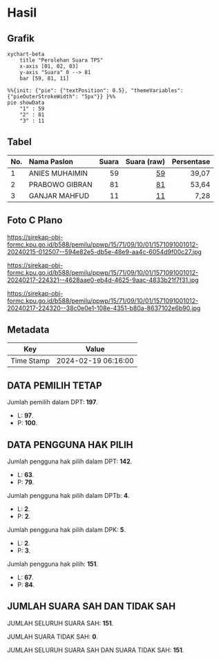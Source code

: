 # Hasil

## Grafik

```mermaid
xychart-beta
    title "Perolehan Suara TPS"
    x-axis [01, 02, 03]
    y-axis "Suara" 0 --> 81
    bar [59, 81, 11]
```

```mermaid
%%{init: {"pie": {"textPosition": 0.5}, "themeVariables": {"pieOuterStrokeWidth": "5px"}} }%%
pie showData
    "1" : 59
    "2" : 81
    "3" : 11
```

## Tabel

| No. | Nama Paslon    | Suara | Suara (raw) | Persentase |
|:--- |:-------------- | -----:| -----------:| ----------:|
| 1   | ANIES MUHAIMIN | 59    | [59][p-1]   | 39,07      |
| 2   | PRABOWO GIBRAN | 81    | [81][p-2]   | 53,64      |
| 3   | GANJAR MAHFUD  | 11    | [11][p-3]   | 7,28       |


[p-1]: https://github.com/gigit-pemilu/pemilu-2024-15-jambi/blob/main/pilpres/hitung-suara/sub/15-jambi/sub/71-kota-jambi/sub/09-alam-barajo/sub/1001-kenali-besar/sub/012-tps/sub/paslon-1.txt
[p-2]: https://github.com/gigit-pemilu/pemilu-2024-15-jambi/blob/main/pilpres/hitung-suara/sub/15-jambi/sub/71-kota-jambi/sub/09-alam-barajo/sub/1001-kenali-besar/sub/012-tps/sub/paslon-2.txt
[p-3]: https://github.com/gigit-pemilu/pemilu-2024-15-jambi/blob/main/pilpres/hitung-suara/sub/15-jambi/sub/71-kota-jambi/sub/09-alam-barajo/sub/1001-kenali-besar/sub/012-tps/sub/paslon-3.txt

## Foto C Plano

https://sirekap-obj-formc.kpu.go.id/b588/pemilu/ppwp/15/71/09/10/01/1571091001012-20240215-012507--594e82e5-db5e-48e9-aa4c-6054d9f00c27.jpg

https://sirekap-obj-formc.kpu.go.id/b588/pemilu/ppwp/15/71/09/10/01/1571091001012-20240217-224321--4628aae0-eb4d-4625-9aac-4833b21f7f31.jpg

https://sirekap-obj-formc.kpu.go.id/b588/pemilu/ppwp/15/71/09/10/01/1571091001012-20240217-224320--38c0e0e1-108e-4351-b80a-8637102e6b90.jpg


## Metadata

| Key        | Value               |
| ---------- | ------------------- |
| Time Stamp | 2024-02-19 06:16:00 |


## DATA PEMILIH TETAP

Jumlah pemilih dalam DPT: **197**.
 * L: **97**.
 * P: **100**.

## DATA PENGGUNA HAK PILIH

Jumlah pengguna hak pilih dalam DPT: **142**.
 * L: **63**.
 * P: **79**.

Jumlah pengguna hak pilih dalam DPTb: **4**.
 * L: **2**.
 * P: **2**.

Jumlah pengguna hak pilih dalam DPK: **5**.
 * L: **2**.
 * P: **3**.

Jumlah pengguna hak pilih: **151**.
 * L: **67**.
 * P: **84**.

## JUMLAH SUARA SAH DAN TIDAK SAH

JUMLAH SELURUH SUARA SAH: **151**.

JUMLAH SUARA TIDAK SAH: **0**.

JUMLAH SELURUH SUARA SAH DAN SUARA TIDAK SAH: **151**.


